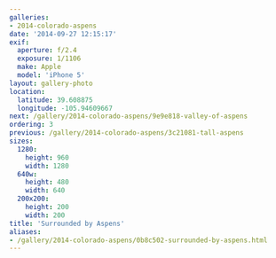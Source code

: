 ```yaml
---
galleries:
- 2014-colorado-aspens
date: '2014-09-27 12:15:17'
exif:
  aperture: f/2.4
  exposure: 1/1106
  make: Apple
  model: 'iPhone 5'
layout: gallery-photo
location:
  latitude: 39.608875
  longitude: -105.94609667
next: /gallery/2014-colorado-aspens/9e9e818-valley-of-aspens
ordering: 3
previous: /gallery/2014-colorado-aspens/3c21081-tall-aspens
sizes:
  1280:
    height: 960
    width: 1280
  640w:
    height: 480
    width: 640
  200x200:
    height: 200
    width: 200
title: 'Surrounded by Aspens'
aliases:
- /gallery/2014-colorado-aspens/0b8c502-surrounded-by-aspens.html
---
```

